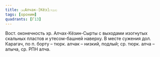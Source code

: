 ```yaml
---
title: ⒜Алчак-[Кёз]⒯⒵
tags: [ороним]
quadrants: [Г13]
---
```


Вост. оконечность хр. Алчах-Кёзин-Сырты с выходами изогнутых скальных пластов и
утесом-башней наверху. В месте сужения дол. Карагач, по п. борту – тюрк. алчак –
низкий, подлый; ср. тюрк. алча – алыча, ср. РПН алча.
